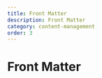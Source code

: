 ```yaml
---
title: Front Matter
description: Front Matter
category: content-management
order: 3
---
```


# Front Matter
